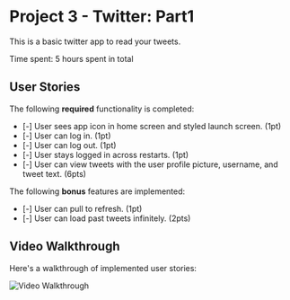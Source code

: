 # Project 3 - Twitter: Part1

This is a basic twitter app to read your tweets.

Time spent: 5 hours spent in total

## User Stories

The following **required** functionality is completed:

- [-] User sees app icon in home screen and styled launch screen. (1pt)
- [-] User can log in. (1pt)
- [-] User can log out. (1pt)
- [-] User stays logged in across restarts. (1pt)
- [-] User can view tweets with the user profile picture, username, and tweet text. (6pts)

The following **bonus** features are implemented:

- [-] User can pull to refresh. (1pt)
- [-] User can load past tweets infinitely. (2pts)

## Video Walkthrough

Here's a walkthrough of implemented user stories:

<img src='http://g.recordit.co/0bnEKEdocH.gif' title='Video Walkthrough' width='' alt='Video Walkthrough' />

